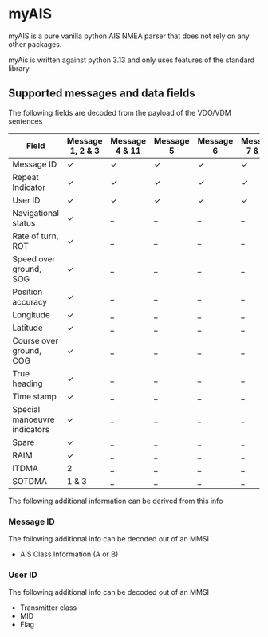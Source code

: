 # myAIS

myAIS is a pure vanilla python AIS NMEA parser that does not rely on any other packages.

myAis is written against python 3.13 and only uses features of the standard library

## Supported messages and data fields

The following fields are decoded from the payload of the VDO/VDM sentences

|Field                       |Message 1, 2 & 3|Message 4 & 11|Message 5|Message 6|Message 7 & 13|Message 8|Message 9|Message 10|Message 12|Message 14|Message 15|Message 16|Message 17|Message 18|Message 19|Message 20|Message 21|Message 22|Message 23|Message 24|Message 25|Message 26|Message 27|
|----------------------------|----------------|-------|-------|-------|-------|-------|-------|-------|-------|-------|-------|-------|-------|-------|-------|-------|-------|-------|-------|-------|-------|-------|-------|
|Message ID                  |&check;         |&check;|&check;|&check;|&check;|&check;|&check;|&check;|&check;|&check;|&check;|&check;|&check;|&check;|&check;|&check;|&check;|&check;|&check;|&check;|&check;|&check;|&check;|&check;|&check;|&check;|
|Repeat Indicator            |&check;         |&check;|&check;|&check;|&check;|&check;|&check;|&check;|&check;|&check;|&check;|&check;|&check;|&check;|&check;|&check;|&check;|&check;|&check;|&check;|&check;|&check;|&check;|&check;|&check;|&check;|
|User ID                     |&check;         |&check;|&check;|&check;|&check;|&check;|&check;|&check;|&check;|&check;|&check;|&check;|&check;|&check;|&check;|&check;|&check;|&check;|&check;|&check;|&check;|&check;|&check;|&check;|&check;|&check;|
|Navigational status         |&check;         |_|_|_|_|_|_|_|_|_|_|_|_|_|_|_|_|_|_|_|_|_|_|
|Rate of turn, ROT           |&check;         |_|_|_|_|_|_|_|_|_|_|_|_|_|_|_|_|_|_|_|_|_|_|
|Speed over ground, SOG      |&check;         |_|_|_|_|_|_|_|_|_|_|_|_|_|_|_|_|_|_|_|_|_|_|
|Position accuracy           |&check;         |_|_|_|_|_|_|_|_|_|_|_|_|_|_|_|_|_|_|_|_|_|_|
|Longitude                   |&check;         |_|_|_|_|_|_|_|_|_|_|_|_|_|_|_|_|_|_|_|_|_|_|
|Latitude                    |&check;         |_|_|_|_|_|_|_|_|_|_|_|_|_|_|_|_|_|_|_|_|_|_|
|Course over ground, COG     |&check;         |_|_|_|_|_|_|_|_|_|_|_|_|_|_|_|_|_|_|_|_|_|_|
|True heading                |&check;         |_|_|_|_|_|_|_|_|_|_|_|_|_|_|_|_|_|_|_|_|_|_|
|Time stamp                  |&check;         |_|_|_|_|_|_|_|_|_|_|_|_|_|_|_|_|_|_|_|_|_|_|
|Special manoeuvre indicators|&check;         |_|_|_|_|_|_|_|_|_|_|_|_|_|_|_|_|_|_|_|_|_|_|
|Spare                       |&check;         |_|_|_|_|_|_|_|_|_|_|_|_|_|_|_|_|_|_|_|_|_|_|
|RAIM                        |&check;         |_|_|_|_|_|_|_|_|_|_|_|_|_|_|_|_|_|_|_|_|_|_|
|ITDMA                       | 2              |_|_|_|_|_|_|_|_|_|_|_|_|_|_|_|_|_|_|_|_|_|_|
|SOTDMA                      | 1 & 3          |_|_|_|_|_|_|_|_|_|_|_|_|_|_|_|_|_|_|_|_|_|_|

The following additional information can be derived from this info

### Message ID

The following additional info can be decoded out of an MMSI

 - AIS Class Information (A or B)

### User ID

The following additional info can be decoded out of an MMSI

 - Transmitter class
 - MID
 - Flag
